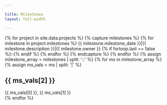 ```yaml
---

title: Milestones
layout: full-width

---
```


{% for project in site.data.projects %}
  {% capture milestones %}
    {% for milestone in project.milestones %}
      {{ milestone.milestone_date }}|{{ milestone.description }}|{{ milestone.owner }}
      {% if forloop.last == false %}::{% endif %}
    {% endfor %}
  {% endcapture %}
{% endfor %}
{% assign milestone_array = milestones | split: '::' %}
{% for ms in milestone_array %}
   {% assign ms_vals = ms | split: '|' %}
   <h2>{{ ms_vals[2] }}</h2>
   <div>{{ ms_vals[0] }}, {{ ms_vals[1] }}</div>
{% endfor %}
